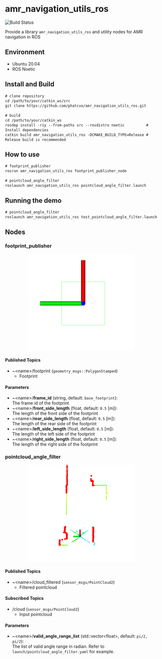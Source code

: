 # amr_navigation_utils_ros

![Build Status](https://github.com/phatcvo/amr_navigation_utils_ros/workflows/build/badge.svg)

Provide a library `amr_navigation_utils_ros` and utility nodes for AMR navigation in ROS

## Environment

- Ubuntu 20.04
- ROS Noetic

## Install and Build

```
# clone repository
cd /path/to/your/catkin_ws/src
git clone https://github.com/phatcvo/amr_navigation_utils_ros.git

# build
cd /path/to/your/catkin_ws
rosdep install -riy --from-paths src --rosdistro noetic          # Install dependencies
catkin build amr_navigation_utils_ros -DCMAKE_BUILD_TYPE=Release # Release build is recommended
```

## How to use

```
# footprint_publisher
rosrun amr_navigation_utils_ros footprint_publisher_node

# pointcloud_angle_filter
roslaunch amr_navigation_utils_ros pointcloud_angle_filter.launch
```

## Running the demo

```
# pointcloud_angle_filter
roslaunch amr_navigation_utils_ros test_pointcloud_angle_filter.launch
```

## Nodes

### footprint_publisher

<p align="center">
  <img src="images/footprint_publisher.png" height="320px"/>
</p>

#### Published Topics

- ~\<name>/footprint (`geometry_msgs::PolygonStamped`)
  - Footprint

#### Parameters

- ~\<name>/<b>frame_id</b> (string, default: `base_footprint`):<br>
  The frame id of the footprint
- ~\<name>/<b>front_side_length</b> (float, default: `0.5` [m]):<br>
  The length of the front side of the footprint
- ~\<name>/<b>rear_side_length</b> (float, default: `0.5` [m]):<br>
  The length of the rear side of the footprint
- ~\<name>/<b>left_side_length</b> (float, default: `0.5` [m]):<br>
  The length of the left side of the footprint
- ~\<name>/<b>right_side_length</b> (float, default: `0.5` [m]):<br>
  The length of the right side of the footprint

### pointcloud_angle_filter

<p align="center">
  <img src="images/pointcloud_angle_filter.png" height="320px"/>
</p>

#### Published Topics

- ~\<name>/cloud_filtered (`sensor_msgs/PointCloud2`)
  - Filtered pointcloud

#### Subscribed Topics

- /cloud (`sensor_msgs/PointCloud2`)
  - Input pointcloud

#### Parameters

- ~\<name>/<b>valid_angle_range_list</b> (std::vector\<float>, default: `pi/2, pi/2`):<br>
  The list of valid angle range in radian. Refer to `launch/pointcloud_angle_filter.yaml` for example.
